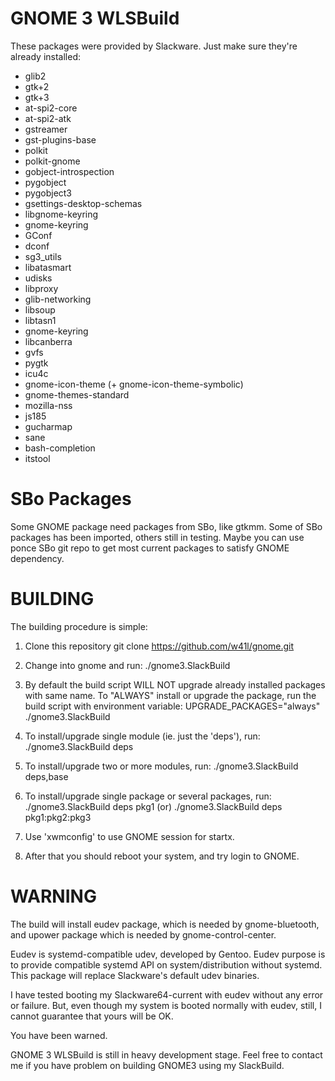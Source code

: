 GNOME 3 WLSBuild
================

These packages were provided by Slackware. Just make sure they're
already installed:

* glib2
* gtk+2
* gtk+3
* at-spi2-core
* at-spi2-atk
* gstreamer
* gst-plugins-base
* polkit
* polkit-gnome
* gobject-introspection
* pygobject
* pygobject3
* gsettings-desktop-schemas
* libgnome-keyring
* gnome-keyring
* GConf
* dconf
* sg3_utils
* libatasmart
* udisks
* libproxy
* glib-networking
* libsoup
* libtasn1
* gnome-keyring
* libcanberra
* gvfs
* pygtk
* icu4c
* gnome-icon-theme (+ gnome-icon-theme-symbolic)
* gnome-themes-standard
* mozilla-nss
* js185
* gucharmap
* sane
* bash-completion
* itstool

SBo Packages
============

Some GNOME package need packages from SBo, like gtkmm. Some of SBo packages has
been imported, others still in testing. Maybe you can use ponce SBo git repo to
get most current packages to satisfy GNOME dependency.

BUILDING
========

The building procedure is simple:

1. Clone this repository
   git clone https://github.com/w41l/gnome.git

2. Change into gnome and run:
   ./gnome3.SlackBuild

3. By default the build script WILL NOT upgrade already installed
   packages with same name. To "ALWAYS" install or upgrade the package,
   run the build script with environment variable:
   UPGRADE_PACKAGES="always" ./gnome3.SlackBuild

4. To install/upgrade single module (ie. just the 'deps'), run:
   ./gnome3.SlackBuild deps
   
5. To install/upgrade two or more modules, run:
   ./gnome3.SlackBuild deps,base

6. To install/upgrade single package or several packages, run:
   ./gnome3.SlackBuild deps pkg1
   (or)
   ./gnome3.SlackBuild deps pkg1:pkg2:pkg3

7. Use 'xwmconfig' to use GNOME session for startx.

8. After that you should reboot your system, and try login to GNOME.

WARNING
=======

The build will install eudev package, which is needed by gnome-bluetooth,
and upower package which is needed by gnome-control-center.

Eudev is systemd-compatible udev, developed by Gentoo. Eudev purpose is
to provide compatible systemd API on system/distribution without systemd.
This package will replace Slackware's default udev binaries.

I have tested booting my Slackware64-current with eudev without
any error or failure. But, even though my system is booted normally
with eudev, still, I cannot guarantee that yours will be OK.

You have been warned.

GNOME 3 WLSBuild is still in heavy development stage. Feel free to
contact me if you have problem on building GNOME3 using my
SlackBuild.
